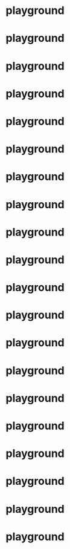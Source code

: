 # playground
# playground
# playground
# playground
# playground
# playground
# playground
# playground
# playground
# playground
# playground
# playground
# playground
# playground
# playground
# playground
# playground
# playground
# playground
# playground
